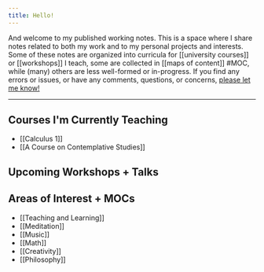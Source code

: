 ```yaml
---
title: Hello!
---
```


And welcome to my published working notes. This is a space where I share notes related to both my work and to my personal projects and interests. Some of these notes are organized into curricula for [[university courses]] or [[workshops]] I teach, some are collected in [[maps of content]] #MOC, while (many) others are less well-formed or in-progress. If you find any errors or issues, or have any comments, questions, or concerns, [please let me know!](mailto:papadopoulos.dimitri@gmail.com) 

---

## Courses I'm Currently Teaching
- [[Calculus 1]]
- [[A Course on Contemplative Studies]]

## Upcoming Workshops + Talks


## Areas of Interest + MOCs
- [[Teaching and Learning]]
- [[Meditation]]
- [[Music]]
- [[Math]]
- [[Creativity]]
- [[Philosophy]]

